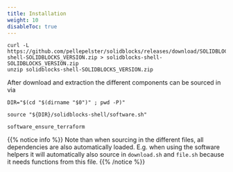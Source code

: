 ```yaml
---
title: Installation
weight: 10
disableToc: true
---
```


```shell
curl -L https://github.com/pellepelster/solidblocks/releases/download/SOLIDBLOCKS_VERSION/solidblocks-shell-SOLIDBLOCKS_VERSION.zip > solidblocks-shell-SOLIDBLOCKS_VERSION.zip
unzip solidblocks-shell-SOLIDBLOCKS_VERSION.zip
```

After download and extraction the different components can be sourced in via 


```shell
DIR="$(cd "$(dirname "$0")" ; pwd -P)"

source "${DIR}/solidblocks-shell/software.sh"

software_ensure_terraform
```

{{% notice info %}}
Note than when sourcing in the different files, all dependencies are also automatically loaded. E.g. when using the software helpers it will automatically also source in `download.sh` and `file.sh` because it needs functions from this file.
{{% /notice %}}


